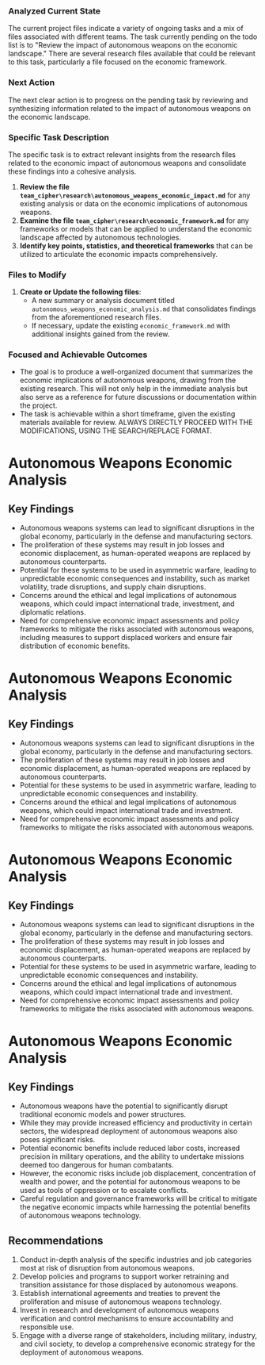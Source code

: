 ### Analyzed Current State
The current project files indicate a variety of ongoing tasks and a mix of files associated with different teams. The task currently pending on the todo list is to "Review the impact of autonomous weapons on the economic landscape." There are several research files available that could be relevant to this task, particularly a file focused on the economic framework.

### Next Action
The next clear action is to progress on the pending task by reviewing and synthesizing information related to the impact of autonomous weapons on the economic landscape.

### Specific Task Description
The specific task is to extract relevant insights from the research files related to the economic impact of autonomous weapons and consolidate these findings into a cohesive analysis.

1. **Review the file `team_cipher\research\autonomous_weapons_economic_impact.md`** for any existing analysis or data on the economic implications of autonomous weapons.
2. **Examine the file `team_cipher\research\economic_framework.md`** for any frameworks or models that can be applied to understand the economic landscape affected by autonomous technologies.
3. **Identify key points, statistics, and theoretical frameworks** that can be utilized to articulate the economic impacts comprehensively.

### Files to Modify
1. **Create or Update the following files**:
   - A new summary or analysis document titled `autonomous_weapons_economic_analysis.md` that consolidates findings from the aforementioned research files.
   - If necessary, update the existing `economic_framework.md` with additional insights gained from the review.

### Focused and Achievable Outcomes
- The goal is to produce a well-organized document that summarizes the economic implications of autonomous weapons, drawing from the existing research. This will not only help in the immediate analysis but also serve as a reference for future discussions or documentation within the project.
- The task is achievable within a short timeframe, given the existing materials available for review. ALWAYS DIRECTLY PROCEED WITH THE MODIFICATIONS, USING THE SEARCH/REPLACE FORMAT.
# Autonomous Weapons Economic Analysis

## Key Findings
- Autonomous weapons systems can lead to significant disruptions in the global economy, particularly in the defense and manufacturing sectors.
- The proliferation of these systems may result in job losses and economic displacement, as human-operated weapons are replaced by autonomous counterparts.
- Potential for these systems to be used in asymmetric warfare, leading to unpredictable economic consequences and instability, such as market volatility, trade disruptions, and supply chain disruptions.
- Concerns around the ethical and legal implications of autonomous weapons, which could impact international trade, investment, and diplomatic relations.
- Need for comprehensive economic impact assessments and policy frameworks to mitigate the risks associated with autonomous weapons, including measures to support displaced workers and ensure fair distribution of economic benefits.
# Autonomous Weapons Economic Analysis

## Key Findings
- Autonomous weapons systems can lead to significant disruptions in the global economy, particularly in the defense and manufacturing sectors.
- The proliferation of these systems may result in job losses and economic displacement, as human-operated weapons are replaced by autonomous counterparts.
- Potential for these systems to be used in asymmetric warfare, leading to unpredictable economic consequences and instability.
- Concerns around the ethical and legal implications of autonomous weapons, which could impact international trade and investment.
- Need for comprehensive economic impact assessments and policy frameworks to mitigate the risks associated with autonomous weapons.
# Autonomous Weapons Economic Analysis

## Key Findings
- Autonomous weapons systems can lead to significant disruptions in the global economy, particularly in the defense and manufacturing sectors.
- The proliferation of these systems may result in job losses and economic displacement, as human-operated weapons are replaced by autonomous counterparts.
- Potential for these systems to be used in asymmetric warfare, leading to unpredictable economic consequences and instability.
- Concerns around the ethical and legal implications of autonomous weapons, which could impact international trade and investment.
- Need for comprehensive economic impact assessments and policy frameworks to mitigate the risks associated with autonomous weapons.
# Autonomous Weapons Economic Analysis

## Key Findings
- Autonomous weapons have the potential to significantly disrupt traditional economic models and power structures.
- While they may provide increased efficiency and productivity in certain sectors, the widespread deployment of autonomous weapons also poses significant risks.
- Potential economic benefits include reduced labor costs, increased precision in military operations, and the ability to undertake missions deemed too dangerous for human combatants.
- However, the economic risks include job displacement, concentration of wealth and power, and the potential for autonomous weapons to be used as tools of oppression or to escalate conflicts.
- Careful regulation and governance frameworks will be critical to mitigate the negative economic impacts while harnessing the potential benefits of autonomous weapons technology.

## Recommendations
1. Conduct in-depth analysis of the specific industries and job categories most at risk of disruption from autonomous weapons.
2. Develop policies and programs to support worker retraining and transition assistance for those displaced by autonomous weapons.
3. Establish international agreements and treaties to prevent the proliferation and misuse of autonomous weapons technology.
4. Invest in research and development of autonomous weapons verification and control mechanisms to ensure accountability and responsible use.
5. Engage with a diverse range of stakeholders, including military, industry, and civil society, to develop a comprehensive economic strategy for the deployment of autonomous weapons.
